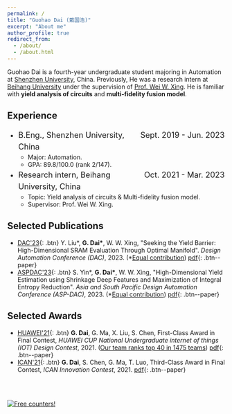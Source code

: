 ```yaml
---
permalink: /
title: "Guohao Dai (戴国浩)"
excerpt: "About me"
author_profile: true
redirect_from: 
  - /about/
  - /about.html
---
```


Guohao Dai is a fourth-year undergraduate student majoring in Automation at [Shenzhen University](https://en.szu.edu.cn/), China. Previously, He was a research intern at [Beihang University](https://ev.buaa.edu.cn/)  under the supervision of [Prof. Wei W. Xing](https://wayxing.github.io/). He is familiar with **yield analysis of circuits** and **multi-fidelity fusion model**.



## Experience

- <div style="font-size:18px; line-height:1.5; margin:0; padding:0.1em;"><span style="float:right">Sept. 2019 - Jun. 2023</span>B.Eng., Shenzhen University, China</div>

  - Major: Automation.
  - GPA: 89.8/100.0 (rank 2/147).

- <div style="font-size:18px; line-height:1.5; margin:0; padding:0.1em;"><span style="float:right">Oct. 2021 - Mar. 2023</span>Research intern, Beihang University, China</div>

  - Topic: Yield analysis of circuits & Multi-fidelity fusion model.
  - Supervisor: Prof. Wei W. Xing.



## Selected Publications

* [DAC'23](https://dac.com/){: .btn} Y. Liu\*, **G. Dai\***, W. W. Xing, "Seeking the Yield Barrier: High-Dimensional SRAM Evaluation Through Optimal Manifold". *Design Automation Conference (DAC)*, 2023. (*<u>Equal contribution</u>) [pdf](https://guohaodai.github.io/files/My_DAC23.pdf){: .btn--paper} 
* [ASPDAC'23](https://www.aspdac.com/aspdac2024/){: .btn} S. Yin\*, **G. Dai\***, W. W. Xing, "High-Dimensional Yield Estimation using Shrinkage Deep Features and Maximization of Integral Entropy Reduction". *Asia and South Pacific Design Automation Conference (ASP-DAC)*, 2023.  (*<u>Equal contribution</u>) [pdf](https://guohaodai.github.io/files/My_ASPDAC23.pdf){: .btn--paper}



## Selected Awards

* [HUAWEI'21](http://iot.sjtu.edu.cn/Default.aspx){: .btn} **G. Dai**, G. Ma, X. Liu, S. Chen, First-Class Award in Final Contest, *HUAWEI CUP National Undergraduate internet of things (IOT) Design Contest*, 2021. (<u>Our team ranks top 40 in 1475 teams</u>) [pdf](https://guohaodai.github.io/files/awd_HW_final_21.pdf){: .btn--paper} 
* [ICAN'21](http://www.g-ican.com/home/index){: .btn} **G. Dai**, S. Chen, G. Ma, T. Luo, Third-Class Award in Final Contest, *ICAN Innovation Contest*, 2021. [pdf](https://guohaodai.github.io/files/awd_ICAN_final_21.pdf){: .btn--paper}

<br/>

<br/>

<a href="http://s11.flagcounter.com/more/QOb"><img src="https://s11.flagcounter.com/map/QOb/size_l/txt_828282/border_FFFFFF/pageviews_1/viewers_Visitors+are+from/flags_0/" alt="Free counters!" border="0"></a>



